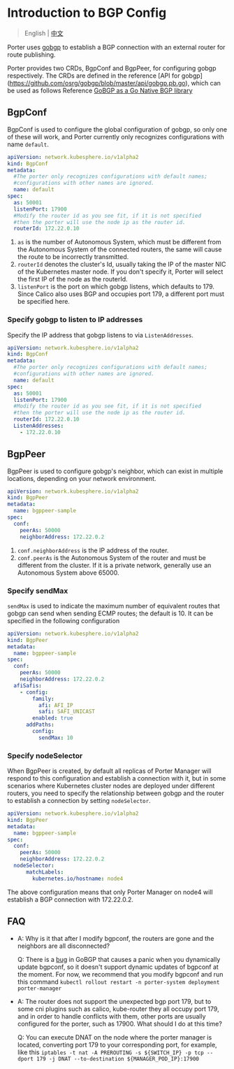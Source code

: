 # Introduction to BGP Config

> English | [中文](zh/bgp_config.md)

Porter uses [gobgp](https://github.com/osrg/gobgp) to establish a BGP connection with an external router for route publishing.

Porter provides two CRDs, BgpConf and BgpPeer, for configuring gobgp respectively. The CRDs are defined in the reference [API for gobgp] (https://github.com/osrg/gobgp/blob/master/api/gobgp.pb.go), which can be used as follows Reference [GoBGP as a Go Native BGP library](https://github.com/osrg/gobgp/blob/master/docs/sources/lib.md)

## BgpConf

BgpConf is used to configure the global configuration of gobgp, so only one of these will work, and Porter currently only recognizes configurations with name `default`.

```yaml
apiVersion: network.kubesphere.io/v1alpha2
kind: BgpConf
metadata:
  #The porter only recognizes configurations with default names;
  #configurations with other names are ignored.
  name: default
spec:
  as: 50001
  listenPort: 17900
  #Modify the router id as you see fit, if it is not specified
  #then the porter will use the node ip as the router id.
  routerId: 172.22.0.10
```

1. `as` is the number of Autonomous System, which must be different from the Autonomous System of the connected routers, the same will cause the route to be incorrectly transmitted.
2. `routerId` denotes the cluster's Id, usually taking the IP of the master NIC of the Kubernetes master node. If you don't specify it, Porter will select the first IP of the node as the routerId.
3. `listenPort` is the port on which gobgp listens, which defaults to 179. Since Calico also uses BGP and occupies port 179, a different port must be specified here.

### Specify gobgp to listen to IP addresses

Specify the IP address that gobgp listens to via `ListenAddresses`.

```yaml
apiVersion: network.kubesphere.io/v1alpha2
kind: BgpConf
metadata:
  #The porter only recognizes configurations with default names;
  #configurations with other names are ignored.
  name: default
spec:
  as: 50001
  listenPort: 17900
  #Modify the router id as you see fit, if it is not specified
  #then the porter will use the node ip as the router id.
  routerId: 172.22.0.10
  ListenAddresses:
    - 172.22.0.10
```

## BgpPeer

BgpPeer is used to configure gobgp's neighbor, which can exist in multiple locations, depending on your network environment.

```yaml
apiVersion: network.kubesphere.io/v1alpha2
kind: BgpPeer
metadata:
  name: bgppeer-sample
spec:
  conf:
    peerAs: 50000
    neighborAddress: 172.22.0.2
```

1. `conf.neighborAddress` is the IP address of the router.
2. `conf.peerAs` is the Autonomous System of the router and must be different from the cluster. If it is a private network, generally use an Autonomous System above 65000.

### Specify sendMax

`sendMax` is used to indicate the maximum number of equivalent routes that gobgp can send when sending ECMP routes; the default is 10. It can be specified in the following configuration

```yaml
apiVersion: network.kubesphere.io/v1alpha2
kind: BgpPeer
metadata:
  name: bgppeer-sample
spec:
  conf:
    peerAs: 50000
    neighborAddress: 172.22.0.2
  afiSafis:
    - config:
        family:
          afi: AFI_IP
          safi: SAFI_UNICAST
        enabled: true
      addPaths:
        config:
          sendMax: 10
```

### Specify nodeSelector

When BgpPeer is created, by default all replicas of Porter Manager will respond to this configuration and establish a connection with it, but in some scenarios where Kubernetes cluster nodes are deployed under different routers, you need to specify the relationship between gobgp and the router to establish a connection by setting `nodeSelector`.

```yaml
apiVersion: network.kubesphere.io/v1alpha2
kind: BgpPeer
metadata:
  name: bgppeer-sample
spec:
  conf:
    peerAs: 50000
    neighborAddress: 172.22.0.2
  nodeSelector:
      matchLabels:
        kubernetes.io/hostname: node4
```

The above configuration means that only Porter Manager on node4 will establish a BGP connection with 172.22.0.2.

## FAQ

* A: Why is it that after I modify bgpconf, the routers are gone and the neighbors are all disconnected?
  
  Q: There is a [bug](https://github.com/osrg/gobgp/issues/2357) in GoBGP that causes a panic when you dynamically update bgpconf, so it doesn't support dynamic updates of bgpconf at the moment. For now, we recommend that you modify bgpconf and run this command `kubectl rollout restart -n porter-system deployment porter-manager`

* A: The router does not support the unexpected bgp port 179, but to some cni plugins such as calico, kube-router they all occupy port 179, and in order to handle conflicts with them, other ports are usually configured for the porter, such as 17900. What should I do at this time?

  Q: You can execute DNAT on the node where the porter manager is located, converting port 179 to your corresponding port, for example, like this `iptables -t nat -A PREROUTING -s ${SWITCH_IP} -p tcp --dport 179 -j DNAT --to-destination ${MANAGER_POD_IP}:17900`